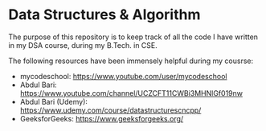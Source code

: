 # Data Structures & Algorithm

The purpose of this repository is to keep track of all the code I have written in my DSA course, during my B.Tech. in CSE.

The following resources have been immensely helpful during my cousrse:
* mycodeschool: https://www.youtube.com/user/mycodeschool
* Abdul Bari: https://www.youtube.com/channel/UCZCFT11CWBi3MHNlGf019nw
* Abdul Bari (Udemy): https://www.udemy.com/course/datastructurescncpp/
* GeeksforGeeks: https://www.geeksforgeeks.org/
